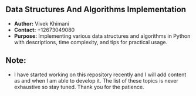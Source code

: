 ## Data Structures And Algorithms Implementation
- **Author:** Vivek Khimani
- **Contact:** +12673049080
- **Purpose:** Implementing various data structures and algorithms in Python with descriptions, time complexity, and tips for practical usage.

## Note:
- I have started working on this repository recently and I will add content as and when I am able to develop it. The list of these topics is never exhaustive so stay tuned. Thank you for the patience.